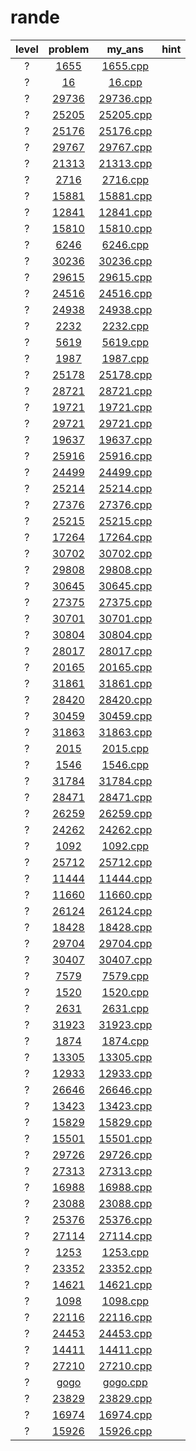 # rande
| level | problem | my_ans | hint |
| :--: | :--: | :--: | :--: |
| ? | [1655](https://www.acmicpc.net/problem/1655) | [1655.cpp](./1655/1655.cpp) |  |
| ? | [16](https://www.acmicpc.net/problem/16) | [16.cpp](./16/16.cpp) |  |
| ? | [29736](https://www.acmicpc.net/problem/29736) | [29736.cpp](./29736/29736.cpp) |  |
| ? | [25205](https://www.acmicpc.net/problem/25205) | [25205.cpp](./25205/25205.cpp) |  |
| ? | [25176](https://www.acmicpc.net/problem/25176) | [25176.cpp](./25176/25176.cpp) |  |
| ? | [29767](https://www.acmicpc.net/problem/29767) | [29767.cpp](./29767/29767.cpp) |  |
| ? | [21313](https://www.acmicpc.net/problem/21313) | [21313.cpp](./21313/21313.cpp) |  |
| ? | [2716](https://www.acmicpc.net/problem/2716) | [2716.cpp](./2716/2716.cpp) |  |
| ? | [15881](https://www.acmicpc.net/problem/15881) | [15881.cpp](./15881/15881.cpp) |  |
| ? | [12841](https://www.acmicpc.net/problem/12841) | [12841.cpp](./12841/12841.cpp) |  |
| ? | [15810](https://www.acmicpc.net/problem/15810) | [15810.cpp](./15810/15810.cpp) |  |
| ? | [6246](https://www.acmicpc.net/problem/6246) | [6246.cpp](./6246/6246.cpp) |  |
| ? | [30236](https://www.acmicpc.net/problem/30236) | [30236.cpp](./30236/30236.cpp) |  |
| ? | [29615](https://www.acmicpc.net/problem/29615) | [29615.cpp](./29615/29615.cpp) |  |
| ? | [24516](https://www.acmicpc.net/problem/24516) | [24516.cpp](./24516/24516.cpp) |  |
| ? | [24938](https://www.acmicpc.net/problem/24938) | [24938.cpp](./24938/24938.cpp) |  |
| ? | [2232](https://www.acmicpc.net/problem/2232) | [2232.cpp](./2232/2232.cpp) |  |
| ? | [5619](https://www.acmicpc.net/problem/5619) | [5619.cpp](./5619/5619.cpp) |  |
| ? | [1987](https://www.acmicpc.net/problem/1987) | [1987.cpp](./1987/1987.cpp) |  |
| ? | [25178](https://www.acmicpc.net/problem/25178) | [25178.cpp](./25178/25178.cpp) |  |
| ? | [28721](https://www.acmicpc.net/problem/28721) | [28721.cpp](./28721/28721.cpp) |  |
| ? | [19721](https://www.acmicpc.net/problem/19721) | [19721.cpp](./19721/19721.cpp) |  |
| ? | [29721](https://www.acmicpc.net/problem/29721) | [29721.cpp](./29721/29721.cpp) |  |
| ? | [19637](https://www.acmicpc.net/problem/19637) | [19637.cpp](./19637/19637.cpp) |  |
| ? | [25916](https://www.acmicpc.net/problem/25916) | [25916.cpp](./25916/25916.cpp) |  |
| ? | [24499](https://www.acmicpc.net/problem/24499) | [24499.cpp](./24499/24499.cpp) |  |
| ? | [25214](https://www.acmicpc.net/problem/25214) | [25214.cpp](./25214/25214.cpp) |  |
| ? | [27376](https://www.acmicpc.net/problem/27376) | [27376.cpp](./27376/27376.cpp) |  |
| ? | [25215](https://www.acmicpc.net/problem/25215) | [25215.cpp](./25215/25215.cpp) |  |
| ? | [17264](https://www.acmicpc.net/problem/17264) | [17264.cpp](./17264/17264.cpp) |  |
| ? | [30702](https://www.acmicpc.net/problem/30702) | [30702.cpp](./30702/30702.cpp) |  |
| ? | [29808](https://www.acmicpc.net/problem/29808) | [29808.cpp](./29808/29808.cpp) |  |
| ? | [30645](https://www.acmicpc.net/problem/30645) | [30645.cpp](./30645/30645.cpp) |  |
| ? | [27375](https://www.acmicpc.net/problem/27375) | [27375.cpp](./27375/27375.cpp) |  |
| ? | [30701](https://www.acmicpc.net/problem/30701) | [30701.cpp](./30701/30701.cpp) |  |
| ? | [30804](https://www.acmicpc.net/problem/30804) | [30804.cpp](./30804/30804.cpp) |  |
| ? | [28017](https://www.acmicpc.net/problem/28017) | [28017.cpp](./28017/28017.cpp) |  |
| ? | [20165](https://www.acmicpc.net/problem/20165) | [20165.cpp](./20165/20165.cpp) |  |
| ? | [31861](https://www.acmicpc.net/problem/31861) | [31861.cpp](./31861/31861.cpp) |  |
| ? | [28420](https://www.acmicpc.net/problem/28420) | [28420.cpp](./28420/28420.cpp) |  |
| ? | [30459](https://www.acmicpc.net/problem/30459) | [30459.cpp](./30459/30459.cpp) |  |
| ? | [31863](https://www.acmicpc.net/problem/31863) | [31863.cpp](./31863/31863.cpp) |  |
| ? | [2015](https://www.acmicpc.net/problem/2015) | [2015.cpp](./2015/2015.cpp) |  |
| ? | [1546](https://www.acmicpc.net/problem/1546) | [1546.cpp](./1546/1546.cpp) |  |
| ? | [31784](https://www.acmicpc.net/problem/31784) | [31784.cpp](./31784/31784.cpp) |  |
| ? | [28471](https://www.acmicpc.net/problem/28471) | [28471.cpp](./28471/28471.cpp) |  |
| ? | [26259](https://www.acmicpc.net/problem/26259) | [26259.cpp](./26259/26259.cpp) |  |
| ? | [24262](https://www.acmicpc.net/problem/24262) | [24262.cpp](./24262/24262.cpp) |  |
| ? | [1092](https://www.acmicpc.net/problem/1092) | [1092.cpp](./1092/1092.cpp) |  |
| ? | [25712](https://www.acmicpc.net/problem/25712) | [25712.cpp](./25712/25712.cpp) |  |
| ? | [11444](https://www.acmicpc.net/problem/11444) | [11444.cpp](./11444/11444.cpp) |  |
| ? | [11660](https://www.acmicpc.net/problem/11660) | [11660.cpp](./11660/11660.cpp) |  |
| ? | [26124](https://www.acmicpc.net/problem/26124) | [26124.cpp](./26124/26124.cpp) |  |
| ? | [18428](https://www.acmicpc.net/problem/18428) | [18428.cpp](./18428/18428.cpp) |  |
| ? | [29704](https://www.acmicpc.net/problem/29704) | [29704.cpp](./29704/29704.cpp) |  |
| ? | [30407](https://www.acmicpc.net/problem/30407) | [30407.cpp](./30407/30407.cpp) |  |
| ? | [7579](https://www.acmicpc.net/problem/7579) | [7579.cpp](./7579/7579.cpp) |  |
| ? | [1520](https://www.acmicpc.net/problem/1520) | [1520.cpp](./1520/1520.cpp) |  |
| ? | [2631](https://www.acmicpc.net/problem/2631) | [2631.cpp](./2631/2631.cpp) |  |
| ? | [31923](https://www.acmicpc.net/problem/31923) | [31923.cpp](./31923/31923.cpp) |  |
| ? | [1874](https://www.acmicpc.net/problem/1874) | [1874.cpp](./1874/1874.cpp) |  |
| ? | [13305](https://www.acmicpc.net/problem/13305) | [13305.cpp](./13305/13305.cpp) |  |
| ? | [12933](https://www.acmicpc.net/problem/12933) | [12933.cpp](./12933/12933.cpp) |  |
| ? | [26646](https://www.acmicpc.net/problem/26646) | [26646.cpp](./26646/26646.cpp) |  |
| ? | [13423](https://www.acmicpc.net/problem/13423) | [13423.cpp](./13423/13423.cpp) |  |
| ? | [15829](https://www.acmicpc.net/problem/15829) | [15829.cpp](./15829/15829.cpp) |  |
| ? | [15501](https://www.acmicpc.net/problem/15501) | [15501.cpp](./15501/15501.cpp) |  |
| ? | [29726](https://www.acmicpc.net/problem/29726) | [29726.cpp](./29726/29726.cpp) |  |
| ? | [27313](https://www.acmicpc.net/problem/27313) | [27313.cpp](./27313/27313.cpp) |  |
| ? | [16988](https://www.acmicpc.net/problem/16988) | [16988.cpp](./16988/16988.cpp) |  |
| ? | [23088](https://www.acmicpc.net/problem/23088) | [23088.cpp](./23088/23088.cpp) |  |
| ? | [25376](https://www.acmicpc.net/problem/25376) | [25376.cpp](./25376/25376.cpp) |  |
| ? | [27114](https://www.acmicpc.net/problem/27114) | [27114.cpp](./27114/27114.cpp) |  |
| ? | [1253](https://www.acmicpc.net/problem/1253) | [1253.cpp](./1253/1253.cpp) |  |
| ? | [23352](https://www.acmicpc.net/problem/23352) | [23352.cpp](./23352/23352.cpp) |  |
| ? | [14621](https://www.acmicpc.net/problem/14621) | [14621.cpp](./14621/14621.cpp) |  |
| ? | [1098](https://www.acmicpc.net/problem/1098) | [1098.cpp](./1098/1098.cpp) |  |
| ? | [22116](https://www.acmicpc.net/problem/22116) | [22116.cpp](./22116/22116.cpp) |  |
| ? | [24453](https://www.acmicpc.net/problem/24453) | [24453.cpp](./24453/24453.cpp) |  |
| ? | [14411](https://www.acmicpc.net/problem/14411) | [14411.cpp](./14411/14411.cpp) |  |
| ? | [27210](https://www.acmicpc.net/problem/27210) | [27210.cpp](./27210/27210.cpp) |  |
| ? | [gogo](https://www.acmicpc.net/problem/gogo) | [gogo.cpp](./gogo/gogo.cpp) |  |
| ? | [23829](https://www.acmicpc.net/problem/23829) | [23829.cpp](./23829/23829.cpp) |  |
| ? | [16974](https://www.acmicpc.net/problem/16974) | [16974.cpp](./16974/16974.cpp) |  |
| ? | [15926](https://www.acmicpc.net/problem/15926) | [15926.cpp](./15926/15926.cpp) |  |
